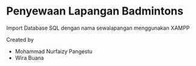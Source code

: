 # Penyewaan Lapangan Badmintons

Import Database SQL dengan nama sewalapangan menggunakan XAMPP

Created by
- Mohammad Nurfaizy Pangestu
- Wira Buana
